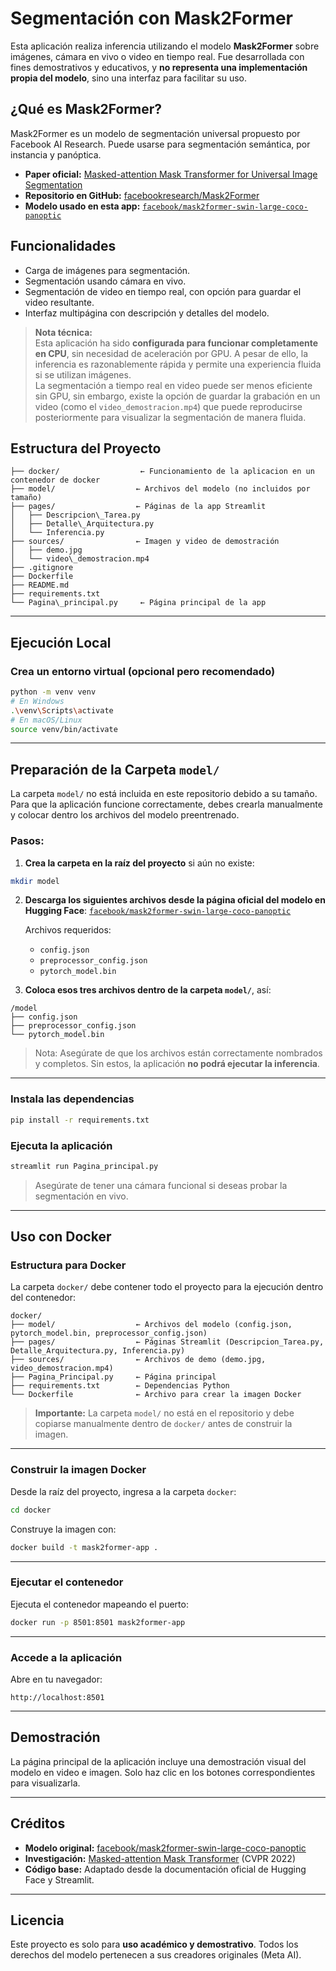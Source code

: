 # Segmentación con Mask2Former

Esta aplicación realiza inferencia utilizando el modelo **Mask2Former** sobre imágenes, cámara en vivo o video en tiempo real. Fue desarrollada con fines demostrativos y educativos, y **no representa una implementación propia del modelo**, sino una interfaz para facilitar su uso.

## ¿Qué es Mask2Former?

Mask2Former es un modelo de segmentación universal propuesto por Facebook AI Research. Puede usarse para segmentación semántica, por instancia y panóptica.

- **Paper oficial:** [Masked-attention Mask Transformer for Universal Image Segmentation](https://arxiv.org/abs/2112.01527)  
- **Repositorio en GitHub:** [facebookresearch/Mask2Former](https://github.com/facebookresearch/Mask2Former)  
- **Modelo usado en esta app:** [`facebook/mask2former-swin-large-coco-panoptic`](https://huggingface.co/facebook/mask2former-swin-large-coco-panoptic)

## Funcionalidades

- Carga de imágenes para segmentación.
- Segmentación usando cámara en vivo.
- Segmentación de video en tiempo real, con opción para guardar el video resultante.
- Interfaz multipágina con descripción y detalles del modelo.

> **Nota técnica:**  
> Esta aplicación ha sido **configurada para funcionar completamente en CPU**, sin necesidad de aceleración por GPU. A pesar de ello, la inferencia es razonablemente rápida y permite una experiencia fluida si se utilizan imágenes.  
> La segmentación a tiempo real en video puede ser menos eficiente sin GPU, sin embargo, existe la opción de guardar la grabación en un video (como el `video_demostracion.mp4`) que puede reproducirse posteriormente para visualizar la segmentación de manera fluida.

## Estructura del Proyecto

```
├── docker/                  ← Funcionamiento de la aplicacion en un contenedor de docker
├── model/                  ← Archivos del modelo (no incluidos por tamaño)
├── pages/                  ← Páginas de la app Streamlit
│   ├── Descripcion\_Tarea.py
│   ├── Detalle\_Arquitectura.py
│   └── Inferencia.py
├── sources/                ← Imagen y video de demostración
│   ├── demo.jpg
│   └── video\_demostracion.mp4
├── .gitignore
├── Dockerfile
├── README.md
├── requirements.txt
└── Pagina\_principal.py     ← Página principal de la app

````

---

## Ejecución Local

### Crea un entorno virtual (opcional pero recomendado)

```bash
python -m venv venv
# En Windows
.\venv\Scripts\activate
# En macOS/Linux
source venv/bin/activate
````
---

## Preparación de la Carpeta `model/`

La carpeta `model/` no está incluida en este repositorio debido a su tamaño. Para que la aplicación funcione correctamente, debes crearla manualmente y colocar dentro los archivos del modelo preentrenado.

### Pasos:

1. **Crea la carpeta en la raíz del proyecto** si aún no existe:

```bash
mkdir model
```

2. **Descarga los siguientes archivos desde la página oficial del modelo en Hugging Face**:
   [`facebook/mask2former-swin-large-coco-panoptic`](https://huggingface.co/facebook/mask2former-swin-large-coco-panoptic)

   Archivos requeridos:

   * `config.json`
   * `preprocessor_config.json`
   * `pytorch_model.bin`

3. **Coloca esos tres archivos dentro de la carpeta `model/`**, así:

```
/model
├── config.json
├── preprocessor_config.json
└── pytorch_model.bin
```

> Nota: Asegúrate de que los archivos están correctamente nombrados y completos. Sin estos, la aplicación **no podrá ejecutar la inferencia**.

---

### Instala las dependencias

```bash
pip install -r requirements.txt
```

### Ejecuta la aplicación

```bash
streamlit run Pagina_principal.py
```

> Asegúrate de tener una cámara funcional si deseas probar la segmentación en vivo.

---

## Uso con Docker

### Estructura para Docker

La carpeta `docker/` debe contener todo el proyecto para la ejecución dentro del contenedor:

```
docker/
├── model/                  ← Archivos del modelo (config.json, pytorch_model.bin, preprocessor_config.json)
├── pages/                  ← Páginas Streamlit (Descripcion_Tarea.py, Detalle_Arquitectura.py, Inferencia.py)
├── sources/                ← Archivos de demo (demo.jpg, video_demostracion.mp4)
├── Pagina_Principal.py     ← Página principal
├── requirements.txt        ← Dependencias Python
└── Dockerfile              ← Archivo para crear la imagen Docker
```

> **Importante:** La carpeta `model/` no está en el repositorio y debe copiarse manualmente dentro de `docker/` antes de construir la imagen.

---

### Construir la imagen Docker

Desde la raíz del proyecto, ingresa a la carpeta `docker`:

```bash
cd docker
```

Construye la imagen con:

```bash
docker build -t mask2former-app .
```

---

### Ejecutar el contenedor

Ejecuta el contenedor mapeando el puerto:

```bash
docker run -p 8501:8501 mask2former-app
```

---

### Accede a la aplicación

Abre en tu navegador:

```
http://localhost:8501
```
---

## Demostración

La página principal de la aplicación incluye una demostración visual del modelo en video e imagen.
Solo haz clic en los botones correspondientes para visualizarla.

---

## Créditos

* **Modelo original:** [facebook/mask2former-swin-large-coco-panoptic](https://huggingface.co/facebook/mask2former-swin-large-coco-panoptic)
* **Investigación:** [Masked-attention Mask Transformer](https://arxiv.org/abs/2112.01527) (CVPR 2022)
* **Código base:** Adaptado desde la documentación oficial de Hugging Face y Streamlit.

---

## Licencia

Este proyecto es solo para **uso académico y demostrativo**.
Todos los derechos del modelo pertenecen a sus creadores originales (Meta AI).
